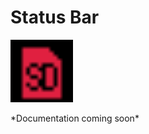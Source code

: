 # Status Bar
<p align="left">
  <img alt="ESP32 WROOM-32U" src="https://github.com/justcallmekoko/ESP32Marauder/blob/master/pictures/icons/sd_16.bmp?raw=true" width="100">
</p>
*Documentation coming soon*